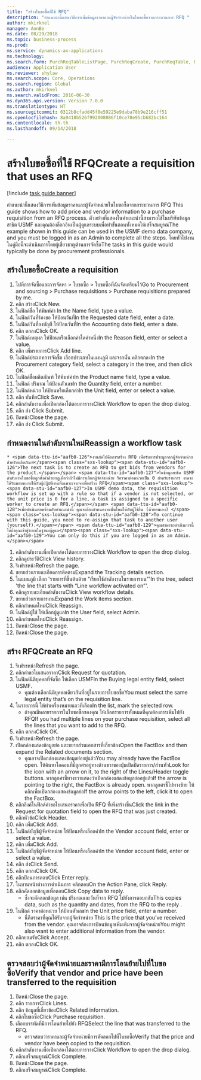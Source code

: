 ```yaml
--- 
title: "สร้างใบขอซื้อที่ใช้ RFQ"
description: "คำแนะนำนี้แสดงวิธีการเพิ่มข้อมูลราคาและผู้จัดจำหน่ายในใบขอซื้อจากกระบวนการ RFQ "
author: mkirknel
manager: AnnBe
ms.date: 08/29/2018
ms.topic: business-process
ms.prod: 
ms.service: dynamics-ax-applications
ms.technology: 
ms.search.form: PurchReqTableListPage, PurchReqCreate, PurchReqTable, PurchReqLineRelatedDocuments, EcoResCategorySingleLookup, PurchReqWorkflowDropDialog, WorkflowSubmitDialog, WorkflowStatus, WorkflowWorkItemActionDialog, WorkflowUserListLookup, PurchReqCopyRFQ, SysDataAreaSelectLookup, PurchRFQCaseTable, PurchRFQEditLines, PurchRFQReplyTable, UnitOfMeasureLookup
audience: Application User
ms.reviewer: shylaw
ms.search.scope: Core, Operations
ms.search.region: Global
ms.author: mkirknel
ms.search.validFrom: 2016-06-30
ms.dyn365.ops.version: Version 7.0.0
ms.translationtype: HT
ms.sourcegitcommit: 0312b8cfadd45f8e59225e9daba78b9e216cff51
ms.openlocfilehash: 8a9418b526f992008086f10ce78e95cb682bc164
ms.contentlocale: th-th
ms.lasthandoff: 09/14/2018

---
```

# <a name="create-a-requisition-that-uses-an-rfq"></a><span data-ttu-id="aafb0-103">สร้างใบขอซื้อที่ใช้ RFQ</span><span class="sxs-lookup"><span data-stu-id="aafb0-103">Create a requisition that uses an RFQ</span></span>

[!include [task guide banner](../../includes/task-guide-banner.md)]

<span data-ttu-id="aafb0-104">คำแนะนำนี้แสดงวิธีการเพิ่มข้อมูลราคาและผู้จัดจำหน่ายในใบขอซื้อจากกระบวนการ RFQ </span><span class="sxs-lookup"><span data-stu-id="aafb0-104">This guide shows how to add price and vendor information to a purchase requisition from an RFQ process.</span></span> <span data-ttu-id="aafb0-105">ตัวอย่างที่แสดงในคำแนะนำนี้สามารถใช้ในบริษัทข้อมูลสาธิต USMF และคุณต้องล็อกอินเป็นผู้ดูแลระบบเพื่อทำขั้นตอนทั้งหมดให้เสร็จสมบูรณ์</span><span class="sxs-lookup"><span data-stu-id="aafb0-105">The example shown in this guide can be used in the USMF demo data company, and you must be logged in as an Admin to complete all the steps.</span></span> <span data-ttu-id="aafb0-106">โดยทั่วไปงานในคู่มือนี้จะดำเนินการโดยผู้เชี่ยวชาญด้านการจัดซื้อ</span><span class="sxs-lookup"><span data-stu-id="aafb0-106">The tasks in this guide would typically be done by procurement professionals.</span></span>


## <a name="create-a-requisition"></a><span data-ttu-id="aafb0-107">สร้างใบขอซื้อ</span><span class="sxs-lookup"><span data-stu-id="aafb0-107">Create a requisition</span></span>
1. <span data-ttu-id="aafb0-108">ไปที่การจัดซื้อและการจัดหา > ใบขอซื้อ > ใบขอซื้อที่ฉันจัดเตรียมไว้</span><span class="sxs-lookup"><span data-stu-id="aafb0-108">Go to Procurement and sourcing > Purchase requisitions > Purchase requisitions prepared by me.</span></span>
2. <span data-ttu-id="aafb0-109">คลิก สร้าง</span><span class="sxs-lookup"><span data-stu-id="aafb0-109">Click New.</span></span>
3. <span data-ttu-id="aafb0-110">ในฟิลด์ชื่อ ให้พิมพ์ค่า </span><span class="sxs-lookup"><span data-stu-id="aafb0-110">In the Name field, type a value.</span></span>
4. <span data-ttu-id="aafb0-111">ในฟิลด์วันที่ร้องขอ ให้ป้อนวันที่</span><span class="sxs-lookup"><span data-stu-id="aafb0-111">In the Requested date field, enter a date.</span></span>
5. <span data-ttu-id="aafb0-112">ในฟิลด์วันที่ลงบัญชี ให้ป้อนวันที่</span><span class="sxs-lookup"><span data-stu-id="aafb0-112">In the Accounting date field, enter a date.</span></span>
6. <span data-ttu-id="aafb0-113">คลิก ตกลง</span><span class="sxs-lookup"><span data-stu-id="aafb0-113">Click OK.</span></span>
7. <span data-ttu-id="aafb0-114">ในฟิลด์เหตุผล ให้ป้อนหรือเลือกค่าใดค่าหนึ่ง</span><span class="sxs-lookup"><span data-stu-id="aafb0-114">In the Reason field, enter or select a value.</span></span>
8. <span data-ttu-id="aafb0-115">คลิก เพิ่มรายการ</span><span class="sxs-lookup"><span data-stu-id="aafb0-115">Click Add line.</span></span>
9. <span data-ttu-id="aafb0-116">ในฟิลด์ประเภทการจัดซื้อ เลือกประเภทในแผนภูมิ และจากนั้น คลิกตกลง</span><span class="sxs-lookup"><span data-stu-id="aafb0-116">In the Procurement category field, select a category in the tree, and then click OK.</span></span>
10. <span data-ttu-id="aafb0-117">ในฟิลด์ชื่อผลิตภัณฑ์ ให้พิมพ์ค่า</span><span class="sxs-lookup"><span data-stu-id="aafb0-117">In the Product name field, type a value.</span></span>
11. <span data-ttu-id="aafb0-118">ในฟิลด์ ปริมาณ ให้ป้อนตัวเลข</span><span class="sxs-lookup"><span data-stu-id="aafb0-118">In the Quantity field, enter a number.</span></span>
12. <span data-ttu-id="aafb0-119">ในฟิลด์หน่วย ให้ป้อนหรือเลือกค่า</span><span class="sxs-lookup"><span data-stu-id="aafb0-119">In the Unit field, enter or select a value.</span></span>
13. <span data-ttu-id="aafb0-120">คลิก บันทึก</span><span class="sxs-lookup"><span data-stu-id="aafb0-120">Click Save.</span></span>
14. <span data-ttu-id="aafb0-121">คลิกลำดับงานเพื่อเปิดกล่องโต้ตอบการวาง</span><span class="sxs-lookup"><span data-stu-id="aafb0-121">Click Workflow to open the drop dialog.</span></span>
15. <span data-ttu-id="aafb0-122">คลิก ส่ง </span><span class="sxs-lookup"><span data-stu-id="aafb0-122">Click Submit.</span></span>
16. <span data-ttu-id="aafb0-123">ปิดหน้า</span><span class="sxs-lookup"><span data-stu-id="aafb0-123">Close the page.</span></span>
17. <span data-ttu-id="aafb0-124">คลิก ส่ง </span><span class="sxs-lookup"><span data-stu-id="aafb0-124">Click Submit.</span></span>

## <a name="reassign-a-workflow-task"></a><span data-ttu-id="aafb0-125">กำหนดงานในลำดับงานใหม่</span><span class="sxs-lookup"><span data-stu-id="aafb0-125">Reassign a workflow task</span></span>
    * <span data-ttu-id="aafb0-126">งานถัดไปคือการสร้าง RFQ เพื่อรับการประมูลจากผู้จัดจำหน่ายสำหรับผลิตภัณฑ์</span><span class="sxs-lookup"><span data-stu-id="aafb0-126">The next task is to create an RFQ to get bids from vendors for the product.</span></span> <span data-ttu-id="aafb0-127">ในข้อมูลสาธิต USMF ลำดับงานใบขอซื้อถูกตั้งค่าด้วยกฎเพื่อว่าถ้าไม่มีการเลือกผู้จัดจำหน่าย รือราคาต่อหน่วยเป็น 0 สำหรับรายการ งานจะได้รับมอบหมายให้กับผู้ปฏิบัติงานที่เฉพาะเจาะจงเพื่อสร้าง RFQ</span><span class="sxs-lookup"><span data-stu-id="aafb0-127">In USMF demo data, the requisition workflow is set up with a rule so that if a vendor is not selected, or the unit price is 0 for a line, a task is assigned to a specific worker to create an RFQ.</span></span> <span data-ttu-id="aafb0-128">เพื่อดำเนินต่อพร้อมกับคำแนะนำนี้ คุณจะต้องกำหนดงานนั้นใหม่ให้กับผู้ใช้อื่น (ด้วยตนเอง) </span><span class="sxs-lookup"><span data-stu-id="aafb0-128">To continue with this guide, you need to re-assign that task to another user (yourself).</span></span> <span data-ttu-id="aafb0-129">คุณสามารถดำเนินการนี้ได้ถ้าคุณเข้าสู่ระบบในฐานะผู้ดูแล</span><span class="sxs-lookup"><span data-stu-id="aafb0-129">You can only do this if you are logged in as an Admin.</span></span>  
1. <span data-ttu-id="aafb0-130">คลิกลำดับงานเพื่อเปิดกล่องโต้ตอบการวาง</span><span class="sxs-lookup"><span data-stu-id="aafb0-130">Click Workflow to open the drop dialog.</span></span>
2. <span data-ttu-id="aafb0-131">คลิกดูประวัติ</span><span class="sxs-lookup"><span data-stu-id="aafb0-131">Click View history.</span></span>
3. <span data-ttu-id="aafb0-132">รีเฟรชหน้า</span><span class="sxs-lookup"><span data-stu-id="aafb0-132">Refresh the page.</span></span>
4. <span data-ttu-id="aafb0-133">ขยายส่วนรายละเอียดการติดตาม</span><span class="sxs-lookup"><span data-stu-id="aafb0-133">Expand the Tracking details section.</span></span>
5. <span data-ttu-id="aafb0-134">ในแผนภูมิ เลือก 'รายการที่ขึ้นต้นด้วย "เรียกใช้ลำดับงานในรายการบน"'</span><span class="sxs-lookup"><span data-stu-id="aafb0-134">In the tree, select 'the line that starts with “Line workflow activated on”'.</span></span>
6. <span data-ttu-id="aafb0-135">คลิกดูรายละเอียดลำดับงาน</span><span class="sxs-lookup"><span data-stu-id="aafb0-135">Click View workflow details.</span></span>
7. <span data-ttu-id="aafb0-136">ขยายส่วนรายการงาน</span><span class="sxs-lookup"><span data-stu-id="aafb0-136">Expand the Work items section.</span></span>
8. <span data-ttu-id="aafb0-137">คลิกกำหนดใหม่</span><span class="sxs-lookup"><span data-stu-id="aafb0-137">Click Reassign.</span></span>
9. <span data-ttu-id="aafb0-138">ในฟิลด์ผู้ใช้ ให้เลือกผู้ดูแล</span><span class="sxs-lookup"><span data-stu-id="aafb0-138">In the User field, select Admin.</span></span>
10. <span data-ttu-id="aafb0-139">คลิกกำหนดใหม่</span><span class="sxs-lookup"><span data-stu-id="aafb0-139">Click Reassign.</span></span>
11. <span data-ttu-id="aafb0-140">ปิดหน้า</span><span class="sxs-lookup"><span data-stu-id="aafb0-140">Close the page.</span></span>
12. <span data-ttu-id="aafb0-141">ปิดหน้า</span><span class="sxs-lookup"><span data-stu-id="aafb0-141">Close the page.</span></span>

## <a name="create-an-rfq"></a><span data-ttu-id="aafb0-142">สร้าง RFQ</span><span class="sxs-lookup"><span data-stu-id="aafb0-142">Create an RFQ</span></span>
1. <span data-ttu-id="aafb0-143">รีเฟรชหน้า</span><span class="sxs-lookup"><span data-stu-id="aafb0-143">Refresh the page.</span></span>
2. <span data-ttu-id="aafb0-144">คลิกคำขอใบเสนอราคา</span><span class="sxs-lookup"><span data-stu-id="aafb0-144">Click Request for quotation.</span></span>
3. <span data-ttu-id="aafb0-145">ในฟิลด์นิติบุคคลที่จัดซื้อ ให้เลือก USMF</span><span class="sxs-lookup"><span data-stu-id="aafb0-145">In the Buying legal entity field, select USMF.</span></span>
    * <span data-ttu-id="aafb0-146">คุณต้องเลือกนิติบุคคลเดียวกันที่อยู่ในรายการใบขอซื้อ</span><span class="sxs-lookup"><span data-stu-id="aafb0-146">You must select the same legal entity that’s on the requisition line.</span></span>  
4. <span data-ttu-id="aafb0-147">ในรายการนี้ ให้ทำเครื่องหมายแถวที่เลือก</span><span class="sxs-lookup"><span data-stu-id="aafb0-147">In the list, mark the selected row.</span></span>
    * <span data-ttu-id="aafb0-148">ถ้าคุณมีหลายรายการในใบขอซื้อของคุณ ให้เลือกรายการทั้งหมดที่คุณต้องการเพิ่มไปยัง RFQ</span><span class="sxs-lookup"><span data-stu-id="aafb0-148">If you had multiple lines on your purchase requisition, select all the lines that you want to add to the RFQ.</span></span>  
5. <span data-ttu-id="aafb0-149">คลิก ตกลง</span><span class="sxs-lookup"><span data-stu-id="aafb0-149">Click OK.</span></span>
6. <span data-ttu-id="aafb0-150">รีเฟรชหน้า</span><span class="sxs-lookup"><span data-stu-id="aafb0-150">Refresh the page.</span></span>
7. <span data-ttu-id="aafb0-151">เปิดกล่องแสดงข้อมูลย่อ และขยายส่วนเอกสารที่เกี่ยวข้อง</span><span class="sxs-lookup"><span data-stu-id="aafb0-151">Open the FactBox and then expand the Related documents section.</span></span>
    * <span data-ttu-id="aafb0-152">คุณอาจเปิดกล่องแสดงข้อมูลย่ออยู่แล้ว</span><span class="sxs-lookup"><span data-stu-id="aafb0-152">You may already have the FactBox open.</span></span> <span data-ttu-id="aafb0-153">ให้ค้นหาไอคอนที่มีลูกศรอยู่ทางด้านขวาของปุ่มเปิดปิดรายการ/ส่วนหัว</span><span class="sxs-lookup"><span data-stu-id="aafb0-153">Look for the icon with an arrow on it, to the right of the Lines/Header toggle buttons.</span></span> <span data-ttu-id="aafb0-154">หากลูกศรชี้ทางขวาแสดงว่าเปิดกล่องแสดงข้อมูลย่ออยู่แล้ว</span><span class="sxs-lookup"><span data-stu-id="aafb0-154">If the arrow is pointing to the right, the FactBox is already open.</span></span> <span data-ttu-id="aafb0-155">หากลูกศรชี้ไปทางซ้าย ให้คลิกเพื่อเปิดกล่องแสดงข้อมูลย่อ</span><span class="sxs-lookup"><span data-stu-id="aafb0-155">If the arrow points to the left, click it to open the FactBox.</span></span>  
8. <span data-ttu-id="aafb0-156">คลิกลิงค์ในฟิลด์คำขอใบเสนอราคาเพื่อเปิด RFQ ที่เพิ่งสร้างขึ้น</span><span class="sxs-lookup"><span data-stu-id="aafb0-156">Click the link in the Request for quotation field to open the RFQ that was just created.</span></span>
9. <span data-ttu-id="aafb0-157">คลิกหัวข้อ</span><span class="sxs-lookup"><span data-stu-id="aafb0-157">Click Header.</span></span>
10. <span data-ttu-id="aafb0-158">คลิก เพิ่ม</span><span class="sxs-lookup"><span data-stu-id="aafb0-158">Click Add.</span></span>
11. <span data-ttu-id="aafb0-159">ในฟิลด์บัญชีผู้จัดจำหน่าย ให้ป้อนหรือเลือกค่า</span><span class="sxs-lookup"><span data-stu-id="aafb0-159">In the Vendor account field, enter or select a value.</span></span>
12. <span data-ttu-id="aafb0-160">คลิก เพิ่ม</span><span class="sxs-lookup"><span data-stu-id="aafb0-160">Click Add.</span></span>
13. <span data-ttu-id="aafb0-161">ในฟิลด์บัญชีผู้จัดจำหน่าย ให้ป้อนหรือเลือกค่า</span><span class="sxs-lookup"><span data-stu-id="aafb0-161">In the Vendor account field, enter or select a value.</span></span>
14. <span data-ttu-id="aafb0-162">คลิก ส่ง</span><span class="sxs-lookup"><span data-stu-id="aafb0-162">Click Send.</span></span>
15. <span data-ttu-id="aafb0-163">คลิก ตกลง</span><span class="sxs-lookup"><span data-stu-id="aafb0-163">Click OK.</span></span>
16. <span data-ttu-id="aafb0-164">คลิกป้อนการตอบ</span><span class="sxs-lookup"><span data-stu-id="aafb0-164">Click Enter reply.</span></span>
17. <span data-ttu-id="aafb0-165">ในบานหน้าต่างการดำเนินการ คลิกตอบ</span><span class="sxs-lookup"><span data-stu-id="aafb0-165">On the Action Pane, click Reply.</span></span>
18. <span data-ttu-id="aafb0-166">คลิกคัดลอกข้อมูลเพื่อตอบ</span><span class="sxs-lookup"><span data-stu-id="aafb0-166">Click Copy data to reply.</span></span>
    * <span data-ttu-id="aafb0-167">ซึ่งจะคัดลอกข้อมูล เช่น ปริมาณและวันที่จาก RFQ ไปยังการตอบกลับ</span><span class="sxs-lookup"><span data-stu-id="aafb0-167">This copies data, such as the quantity and dates, from the RFQ to the reply .</span></span>  
19. <span data-ttu-id="aafb0-168">ในฟิลด์ ราคาต่อหน่วย ให้ป้อนตัวเลข</span><span class="sxs-lookup"><span data-stu-id="aafb0-168">In the Unit price field, enter a number.</span></span>
    * <span data-ttu-id="aafb0-169">นี่คือราคาที่คุณได้รับจากผู้จัดจำหน่าย </span><span class="sxs-lookup"><span data-stu-id="aafb0-169">This is the price that you’ve received from the vendor.</span></span> <span data-ttu-id="aafb0-170">คุณอาจต้องการป้อนข้อมูลเพิ่มเติมจากผู้จัดจำหน่าย</span><span class="sxs-lookup"><span data-stu-id="aafb0-170">You might also want to enter additional information from the vendor.</span></span>  
20. <span data-ttu-id="aafb0-171">คลิกยอมรับ</span><span class="sxs-lookup"><span data-stu-id="aafb0-171">Click Accept.</span></span>
21. <span data-ttu-id="aafb0-172">คลิก ตกลง</span><span class="sxs-lookup"><span data-stu-id="aafb0-172">Click OK.</span></span>

## <a name="verify-that-vendor-and-price-have-been-transferred-to-the-requisition"></a><span data-ttu-id="aafb0-173">ตรวจสอบว่าผู้จัดจำหน่ายและราคามีการโอนย้ายไปที่ใบขอซื้อ</span><span class="sxs-lookup"><span data-stu-id="aafb0-173">Verify that vendor and price have been transferred to the requisition</span></span>
1. <span data-ttu-id="aafb0-174">ปิดหน้า</span><span class="sxs-lookup"><span data-stu-id="aafb0-174">Close the page.</span></span>
2. <span data-ttu-id="aafb0-175">คลิก รายการ</span><span class="sxs-lookup"><span data-stu-id="aafb0-175">Click Lines.</span></span>
3. <span data-ttu-id="aafb0-176">คลิก ข้อมูลที่เกี่ยวข้อง</span><span class="sxs-lookup"><span data-stu-id="aafb0-176">Click Related information.</span></span>
4. <span data-ttu-id="aafb0-177">คลิกใบขอซื้อ</span><span class="sxs-lookup"><span data-stu-id="aafb0-177">Click Purchase requisition.</span></span>
5. <span data-ttu-id="aafb0-178">เลือกบรรทัดที่มีการโอนย้ายไปยัง RFQ</span><span class="sxs-lookup"><span data-stu-id="aafb0-178">Select the line that was transferred to the RFQ.</span></span>
    * <span data-ttu-id="aafb0-179">ตรวจสอบว่าราคาและผู้จัดจำหน่ายมีการคัดลอกไปที่ใบขอซื้อ</span><span class="sxs-lookup"><span data-stu-id="aafb0-179">Verify that the price and vendor have been copied to the requisition.</span></span>  
6. <span data-ttu-id="aafb0-180">คลิกลำดับงานเพื่อเปิดกล่องโต้ตอบการวาง</span><span class="sxs-lookup"><span data-stu-id="aafb0-180">Click Workflow to open the drop dialog.</span></span>
7. <span data-ttu-id="aafb0-181">คลิกเสร็จสมบูรณ์</span><span class="sxs-lookup"><span data-stu-id="aafb0-181">Click Complete.</span></span>
8. <span data-ttu-id="aafb0-182">ปิดหน้า</span><span class="sxs-lookup"><span data-stu-id="aafb0-182">Close the page.</span></span>
9. <span data-ttu-id="aafb0-183">คลิกเสร็จสมบูรณ์</span><span class="sxs-lookup"><span data-stu-id="aafb0-183">Click Complete.</span></span>


